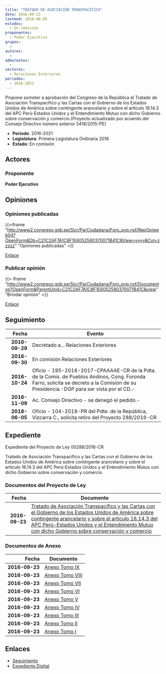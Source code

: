 ```yaml
---
title: "TRATADO DE ASOCIACIÓN TRANSPACÍFICO"
date: 2016-09-23
lastmod: 2018-06-05
estados: 
  - En comisión
proponentes: 
  - Poder Ejecutivo
grupos: 
  - 
autores: 
  - 
adherentes: 
  - 
sectores: 
  - Relaciones Exteriores
periodos: 
  - 2016-2021
---
```


Propone someter a aprobación del Congreso de la República el Tratado de Asociación Transpacífico y las Cartas con el Gobierno de los Estados Unidos de América sobre contingente arancelario y sobre el artículo 16.14.3 del APC Perú-Estados Unidos y el Entendimiento Mutuo con dicho Gobierno sobre conservación y comercio.(Proyecto actualizado por acuerdo del Consejo Directivo número anterior 5418/2015-PE)

- **Periodo**: 2016-2021
- **Legislatura**: Primera Legislatura Ordinaria 2016
- **Estado**: En comisión

## Actores

### Proponente

**Poder Ejecutivo**


## Opiniones

### Opiniones publicadas

{{<iframe "http://www2.congreso.gob.pe/Sicr/ParCiudadana/Foro_pvp.nsf/RepOpiweb04?OpenForm&Db=C21C2AF7A1C8F1E6052580370071B41C&View=yyyy&Col=zzzzz" "Opiniones publicadas" >}}

[Enlace](http://www2.congreso.gob.pe/Sicr/ParCiudadana/Foro_pvp.nsf/RepOpiweb04?OpenForm&Db=C21C2AF7A1C8F1E6052580370071B41C&View=yyyy&Col=zzzzz)
### Publicar opinión

{{< iframe "http://www2.congreso.gob.pe/Sicr/ParCiudadana/Foro_pvp.nsf/Documentos?OpenForm&ParentUnid=C21C2AF7A1C8F1E6052580370071B41C&view" "Brindar opinión" >}}

[Enlace](http://www2.congreso.gob.pe/Sicr/ParCiudadana/Foro_pvp.nsf/Documentos?OpenForm&ParentUnid=C21C2AF7A1C8F1E6052580370071B41C&view)

## Seguimiento

| Fecha | Evento |
|------:|--------|
| **2016-09-29** | Decretado a... Relaciones Exteriores|
| **2016-09-30** | En comisión Relaciones Exteriores|
| **2016-10-24** | Oficio - 195-2016-2017-CPAAAAE-CR de la Pdta. de la Comis. de Pueblos Andinos, Cong. Foronda Farro, solicita se decreto a la Comisión de su Presidencia.-DGP para ser vista por el CD.-|
| **2016-11-09** | Ac. Consejo Directivo - se denegó el pedido.-|
| **2018-06-05** | Oficio - 104-2018-PR del Pdte. de la República, Vizcarra C., solicita retiro del Proyecto 288/2016-CR|


## Expediente

Expediente del Proyecto de Ley 00288/2016-CR

Tratado de Asociación Transpacífico y las Cartas con el Gobierno de los Estados Unidos de América sobre contingente arancelario y sobre el artículo 16.14.3 del APC Perú-Estados Unidos y el Entendimiento Mutuo con dicho Gobierno sobre conservación y comercio


### Documentos del Proyecto de Ley

| Fecha | Documento |
|------:|--------|
| **2016-09-23** | [Tratado de Asociación Transpacífico y las Cartas con el Gobierno de los Estados Unidos de América sobre contingente arancelario y sobre el artículo 16.14.3 del APC Perú-Estados Unidos y el Entendimiento Mutuo con dicho Gobierno sobre conservación y comercio](http://www.leyes.congreso.gob.pe/Documentos/2016_2021/Proyectos_de_Ley_y_de_Resoluciones_Legislativas/PL00288_20160923.pdf) |

### Documentos de Anexo

| Fecha | Documento |
|------:|--------|
| **2016-09-23** | [Anexo Tomo IX](http://www2.congreso.gob.pe/Sicr/TraDocEstProc/Contdoc03_2011.nsf/ba75101a33765c2c05257e5400552213/a4f783121f31a56d05257ff8007faa8f/$FILE/TOMO-IX.pdf) |
| **2016-09-23** | [Anexo Tomo VIII](http://www2.congreso.gob.pe/Sicr/TraDocEstProc/Contdoc03_2011.nsf/ba75101a33765c2c05257e5400552213/73282a520edc947005257ff8007f87b1/$FILE/TOMO-VIII.pdf) |
| **2016-09-23** | [Anexo Tomo VII](http://www2.congreso.gob.pe/Sicr/TraDocEstProc/Contdoc03_2011.nsf/ba75101a33765c2c05257e5400552213/b6d288b610bae2d705257ff8007f6751/$FILE/TOMO-VII.pdf) |
| **2016-09-23** | [Anexo Tomo VI](http://www2.congreso.gob.pe/Sicr/TraDocEstProc/Contdoc03_2011.nsf/ba75101a33765c2c05257e5400552213/e7c1ec9a4e92323605257ff8007f3b1f/$FILE/TOMO-VI.pdf) |
| **2016-09-23** | [Anexo Tomo V](http://www2.congreso.gob.pe/Sicr/TraDocEstProc/Contdoc03_2011.nsf/ba75101a33765c2c05257e5400552213/0bd6afd7d97bdaa605257ff8007f1d4e/$FILE/TOMO-V.pdf) |
| **2016-09-23** | [Anexo Tomo IV](http://www2.congreso.gob.pe/Sicr/TraDocEstProc/Contdoc03_2011.nsf/ba75101a33765c2c05257e5400552213/8e272323c273ab1905257ff8007efd7e/$FILE/TOMO-IV.pdf) |
| **2016-09-23** | [Anexo Tomo III](http://www2.congreso.gob.pe/Sicr/TraDocEstProc/Contdoc03_2011.nsf/ba75101a33765c2c05257e5400552213/e35fa9fd550dde3605257ff8007ed8a1/$FILE/TOMO-III.pdf) |
| **2016-09-23** | [Anexo Tomo II](http://www2.congreso.gob.pe/Sicr/TraDocEstProc/Contdoc03_2011.nsf/ba75101a33765c2c05257e5400552213/443c4d40a84bafa605257ff8007eb4b2/$FILE/TOMO-II.pdf) |
| **2016-09-23** | [Anexo Tomo I](http://www2.congreso.gob.pe/Sicr/TraDocEstProc/Contdoc03_2011.nsf/ba75101a33765c2c05257e5400552213/32faa5a05ea12a6205257ff8007e4a3c/$FILE/TOMO-I.pdf) |

## Enlaces 

- [Seguimiento](http://www2.congreso.gob.pehttp://www2.congreso.gob.pe/Sicr/TraDocEstProc/CLProLey2016.nsf/f7fff46988ca05b1052578e100829cc7/85fd09855e74d163052580370063b671?OpenDocument)
- [Expediente Digital](http://www2.congreso.gob.pehttp://www2.congreso.gob.pe/Sicr/TraDocEstProc/CLProLey2016.nsf/f7fff46988ca05b1052578e100829cc7/85fd09855e74d163052580370063b671?OpenDocument&Click=05257FB7005EB655.eb71d0cf91d8294e05256cdf006b5706/$Body/0.1C6C)
